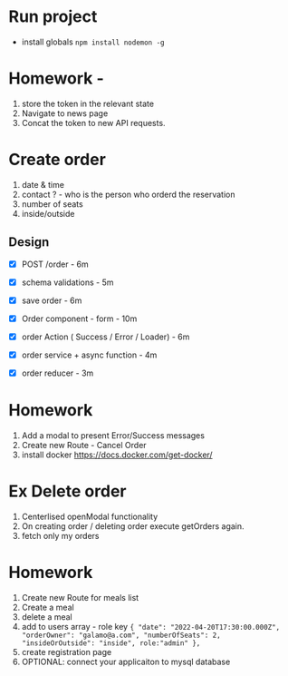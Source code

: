 # Run project
- install globals `npm install nodemon -g`


# Homework - 
1. store the token in the relevant state
2. Navigate to news page
3. Concat the token to new API requests.


# Create order 
1. date & time
2. contact ? - who is the person who orderd the reservation
3. number of seats 
4. inside/outside 

## Design
- [x] POST /order - 6m
- [x] schema validations - 5m
- [x] save order - 6m
- [x] Order component - form - 10m 
- [x] order Action ( Success / Error / Loader) - 6m
- [x] order service + async function - 4m
- [x] order reducer - 3m



# Homework
1. Add a modal to present Error/Success messages 
2. Create new Route - Cancel Order
3. install docker https://docs.docker.com/get-docker/



# Ex Delete order 
1. Centerlised openModal functionality 
2. On creating order / deleting order execute getOrders again.
3. fetch only my orders 


# Homework
1.  Create new Route for meals list
2.  Create a meal
3.  delete a meal
4. add to users array - role key 
`{ "date": "2022-04-20T17:30:00.000Z", "orderOwner": "galamo@a.com", "numberOfSeats": 2, "insideOrOutside": "inside", role:"admin" },`
5. create registration page 
6. OPTIONAL: connect your applicaiton to mysql database 

